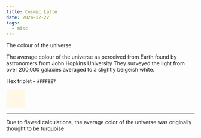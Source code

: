 ```yaml
---
title: Cosmic Latte
date: 2024-02-22
tags:
  - misc
---
```

The colour of the universe 

The average colour of the universe as perceived from Earth found by astronomers from John Hopkins University
They surveyed the light from over 200,000  galaxies averaged to a slightly beigeish white.

Hex triplet - `#FFF8E7`

<svg width="50" height="50">
<rect width="50" height="50" style="fill:#FFF8E7" />
</svg>

---

Due to flawed calculations, the average color of the universe was originally thought to be turquoise